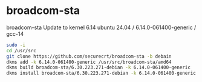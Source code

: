 # broadcom-sta
broadcom-sta Update to kernel 6.14
ubuntu 24.04  / 6.14.0-061400-generic / gcc-14

```bash
sudo -i
cd /usr/src
git clone https://github.com/securecrt/broadcom-sta -b debain
dkms add -k 6.14.0-061400-generic /usr/src/broadcom-sta/amd64
dkms build broadcom-sta/6.30.223.271-debian -k 6.14.0-061400-generic
dkms install broadcom-sta/6.30.223.271-debian -k 6.14.0-061400-generic
```

